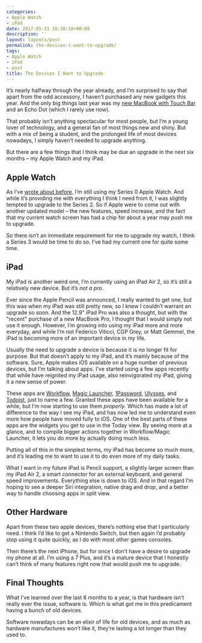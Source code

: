 ```yaml
---
categories:
- Apple Watch
- iPad
date: 2017-05-31 16:30:18+00:00
description: ''
layout: layouts/post
permalink: the-devices-i-want-to-upgrade/
tags:
- Apple Watch
- iPad
- post
title: The Devices I Want to Upgrade
---
```


<div class="kg-card-markdown">
<p>It&#8217;s nearly halfway through the year already, and I&#8217;m surprised to say that apart from the odd accessory, I haven&#8217;t purchased any new gadgets this year. And the only big things last year was my <a href="https://chrishannah.me/my-new-wrathion/">new MacBook with Touch Bar</a> and an Echo Dot (which I rarely use now).</p>
<p>That probably isn&#8217;t anything spectacular for most people, but I&#8217;m a young lover of technology, and a general fan of most things new and shiny. But with a mix of being a student, and the prolonged life of most devices nowadays, I simply haven&#8217;t needed to upgrade anything.</p>
<p>But there are a few things that I think may be due an upgrade in the next six months &#8211; my Apple Watch and my iPad.</p>
<h2 id="applewatch">Apple Watch</h2>
<p>As I&#8217;ve <a href="https://chrishannah.me/the-original-apple-watch-is-a-steady-favourite/">wrote about before</a>, I&#8217;m still using my Series 0 Apple Watch. And while it&#8217;s providing me with everything I think I need from it, I was slightly tempted to upgrade to the Series 2. So if Apple were to come out with another updated model &#8211; the new features, speed increase, and the fact that my current watch screen has had a chip for about a year may push me to upgrade.</p>
<p>So there isn&#8217;t an immediate requirement for me to upgrade my watch, I think a Series 3 would be time to do so. I&#8217;ve had my current one for quite some time.</p>
<h2 id="ipad">iPad</h2>
<p>My iPad is another weird one, I&#8217;m currently using an iPad Air 2, so it&#8217;s still a relatively new device. But it&#8217;s <em>not a pro</em>.</p>
<p>Ever since the Apple Pencil was announced, I really wanted to get one, but this was when my iPad was still pretty new, so I knew I couldn&#8217;t warrant an upgrade so soon. And the 12.9&quot; iPad Pro was also a thought, but with the &quot;recent&quot; purchase of a new MacBook Pro, I thought that I would simply not use it enough. However, I&#8217;m growing into using my iPad more and more everyday, and while I&#8217;m not Federico Viticci, CGP Grey, or Matt Gemmel, the iPad is becoming more of an important device in my life.</p>
<p>Usually the need to upgrade a device is because it is no longer fit for purpose. But that doesn&#8217;t apply to my iPad, and it&#8217;s mainly because of the software. Sure, Apple makes iOS available on a huge number of previous devices, but I&#8217;m talking about apps. I&#8217;ve started using a few apps recently that while have reignited my iPad usage, also reinvigorated my iPad, giving it a new sense of power.</p>
<p>These apps are <a href="https://itunes.apple.com/gb/app/workflow-powerful-automation-made-simple/id915249334?mt=8&amp;uo=4&amp;at=1010l4Hj&amp;ct=bftweet">Workflow</a>, <a href="https://itunes.apple.com/gb/app/magic-launcher-launch-anything-instantly/id978682976?mt=8&amp;uo=4&amp;at=1010l4Hj&amp;ct=bftweet">Magic Launcher</a>, <a href="https://itunes.apple.com/gb/app/1password-password-manager-and-secure-wallet/id568903335?mt=8&amp;uo=4&amp;at=1010l4Hj&amp;ct=bftweet">1Password</a>, <a href="https://itunes.apple.com/gb/app/ulysses/id623795237?mt=12&amp;uo=4&amp;at=1010l4Hj&amp;ct=bftweet">Ulysses</a>, and <a href="https://itunes.apple.com/gb/app/todoist-todo-list-for-organizing-work-and-errands/id572688855?mt=8&amp;uo=4&amp;at=1010l4Hj&amp;ct=bftweet">Todoist</a>, just to name a few. Granted these apps have been available for a while, but I&#8217;m now starting to use them <em>properly</em>. Which has made a lot of difference to the way I see my iPad, and has now led me to understand even more how people have moved fully to iOS. One of the best parts of these apps are the widgets you get to use in the Today view. By seeing more at a glance, and to compile bigger actions together in Workflow/Magic Launcher, it lets you do more by actually doing much less.</p>
<p>Putting all of this in the simplest terms, my iPad has become so much more, and it&#8217;s leading me to want to use it to do even more of my daily tasks.</p>
<p>What I want in my future iPad is Pencil support, a slightly larger screen than my iPad Air 2, a smart connector for an external keyboard, and general speed improvements. Everything else is down to iOS. And in that regard I&#8217;m hoping to see a deeper Siri integration, native drag and drop, and a better way to handle choosing apps in split view.</p>
<h2 id="otherhardware">Other Hardware</h2>
<p>Apart from these two apple devices, there&#8217;s nothing else that I particularly need. I think I&#8217;d like to get a Nintendo Switch, but then again I&#8217;d probably stop using it quite quickly, as I do with most other games consoles.</p>
<p>Then there&#8217;s the next iPhone, but for once I don&#8217;t have a desire to upgrade my phone at all. I&#8217;m using a 7 Plus, and it&#8217;s a mature device that I honestly can&#8217;t think of many features right now that would push me to upgrade.</p>
<h2 id="finalthoughts">Final Thoughts</h2>
<p>What I&#8217;ve learned over the last 6 months to a year, is that hardware isn&#8217;t really ever the issue, software is. Which is what got me in this predicament having a bunch of old devices.</p>
<p>Software nowadays can be an elixir of life for old devices, and as much as hardware manufactures won&#8217;t like it, they&#8217;re lasting a lot longer than they used to.</p>
</div>